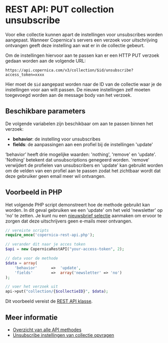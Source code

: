 # REST API: PUT collection unsubscribe

Voor elke collectie kunnen apart de instellingen voor unsubscribes worden aangepast.
Wanneer Copernica's servers een verzoek voor uitschrijving ontvangen geeft
deze instelling aan wat er in de collectie gebeurt.

Om de instellingen hiervoor aan te passen kan er een HTTP PUT verzoek
gedaan worden aan de volgende URL:

`https://api.copernica.com/v3/collection/$id/unsubscribe?access_token=xxxx`

Hier moet de `$id` aangepast worden naar de ID van de collectie waar je
de instellingen voor aan wilt passen. De nieuwe instellingen zelf moeten
toegevoegd worden aan de message body van het verzoek.

## Beschikbare parameters

De volgende variabelen zijn beschikbaar om aan te passen binnen het verzoek:

- **behavior**: de instelling voor unsubscribes
- **fields**: de aanpassingen aan een profiel bij de instellingen 'update'

‘behavior’ heeft drie mogelijke waarden: 'nothing', 'remove' en 'update'.
'Nothing' betekent dat unsubscriptions genegeerd worden. 'remove' verwijdert
de profielen van unsubscribers en 'update' kan gebruikt worden om de
velden van een profiel aan te passen zodat het zichtbaar wordt dat
deze gebruiker geen email meer wil ontvangen.

## Voorbeeld in PHP

Het volgende PHP script demonstreert hoe de methode gebruikt kan worden.
In dit geval gebruiken we een 'update' om het veld 'newsletter' op 'no' te zetten.
Je kunt nu een [nieuwsbrief selectie](./create-a-mailing-list) aanmaken om ervoor
te zorgen dat deze uitschrijvers geen e-mails meer ontvangen.

```php
// vereiste scripts
require_once('copernica-rest-api.php');

// verander dit naar je acces token
$api = new CopernicaRestAPI("your-access-token", 2);

// data voor de methode
$data = array(
    'behavior'      =>  'update',
    'fields'        =>  array('newsletter' => 'no')
);

// voer het verzoek uit
api->put("collection/{$collectieID}", $data);
```

Dit voorbeeld vereist de [REST API klasse](rest-php).

## Meer informatie

- [Overzicht van alle API methodes](rest-api)
- [Unsubscribe instellingen van collectie opvragen](rest-get-collection-unsubscribe)
